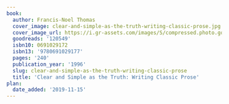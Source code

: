 ```yaml
---
book:
  author: Francis-Noel Thomas
  cover_image: clear-and-simple-as-the-truth-writing-classic-prose.jpg
  cover_image_url: https://i.gr-assets.com/images/S/compressed.photo.goodreads.com/books/1348981362l/120549.jpg
  goodreads: '120549'
  isbn10: 0691029172
  isbn13: '9780691029177'
  pages: '240'
  publication_year: '1996'
  slug: clear-and-simple-as-the-truth-writing-classic-prose
  title: 'Clear and Simple as the Truth: Writing Classic Prose'
plan:
  date_added: '2019-11-15'
---
```

